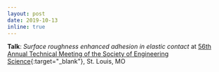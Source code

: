 ```yaml
---
layout: post
date: 2019-10-13
inline: true
---
```


**Talk**: *Surface roughness enhanced adhesion in elastic contact* at [56th Annual Technical Meeting of the Society of Engineering Science](https://ses2019.wustl.edu/){:target="_blank"}, St. Louis, MO